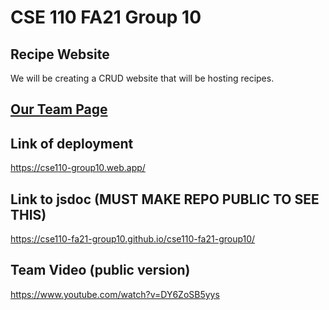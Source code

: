 # CSE 110 FA21 Group 10

## Recipe Website
We will be creating a CRUD website that will be hosting recipes.

## [Our Team Page](admin/team.md)

## Link of deployment
https://cse110-group10.web.app/

## Link to jsdoc (MUST MAKE REPO PUBLIC TO SEE THIS)
https://cse110-fa21-group10.github.io/cse110-fa21-group10/

## Team Video (public version)
https://www.youtube.com/watch?v=DY6ZoSB5yys
